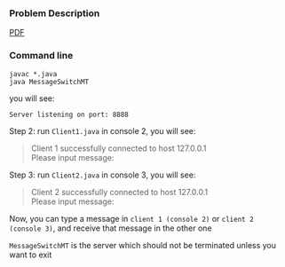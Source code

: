 ### Problem Description
[PDF](https://github.com/zhedongzheng/finch/blob/master/java/MessageSwitchApp/problem-description.pdf)

### Command line
```
javac *.java
java MessageSwitchMT
```
you will see:  
```
Server listening on port: 8888
```

Step 2: run `Client1.java` in console 2, you will see:
> Client 1 successfully connected to host 127.0.0.1  
> Please input message:  

Step 3: run `Client2.java` in console 3, you will see:  
> Client 2 successfully connected to host 127.0.0.1  
> Please input message:  

Now, you can type a message in `client 1 (console 2)` or `client 2 (console 3)`, and receive that message in the other one 

`MessageSwitchMT` is the server which should not be terminated unless you want to exit
